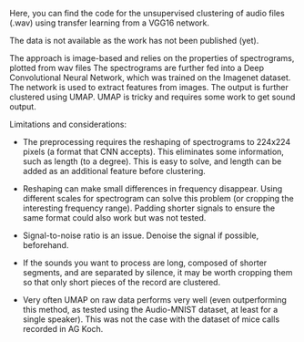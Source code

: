 Here, you can find the code for the unsupervised clustering of audio files (.wav) using transfer learning from a VGG16 network.

The data is not available as the work has not been published (yet). 

The approach is image-based and relies on the properties of spectrograms, plotted from wav files
The spectrograms are further fed into a Deep Convolutional Neural Network, which was trained on the Imagenet dataset.
The network is used to extract features from images. The output is further clustered using UMAP.
UMAP is tricky and requires some work to get sound output.

Limitations and considerations:

* The preprocessing requires the reshaping of spectrograms to 224x224 pixels (a format that CNN accepts). This eliminates some information, such as length (to a degree).
  This is easy to solve, and length can be added as an additional feature before clustering.
  
* Reshaping can make small differences in frequency disappear. Using different scales for spectrogram can solve this problem (or cropping the interesting frequency range).
  Padding shorter signals to ensure the same format could also work but was not tested.
  
* Signal-to-noise ratio is an issue. Denoise the signal if possible, beforehand.
  
* If the sounds you want to process are long, composed of shorter segments, and are separated by silence, it may be worth cropping them so that only short pieces of the record are clustered.
  
* Very often UMAP on raw data performs very well (even outperforming this method, as tested using the Audio-MNIST dataset, at least for a single speaker).
  This was not the case with the dataset of mice calls recorded in AG Koch.
